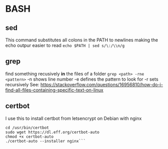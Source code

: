 # BASH
## sed
This command substitutes all colons in the PATH to newlines making the echo outpur easier to read
```echo $PATH | sed s/\:/\\n/g```

## grep
find something recusively **in** the files of a folder
```grep <path> -rne <pattern>```
-n shows line number
-e defines the pattern to look for
-r sets recursively
See: https://stackoverflow.com/questions/16956810/how-do-i-find-all-files-containing-specific-text-on-linux


## certbot 
I use this to install certbot from letsencrypt on Debian with nginx
```mkdir -p /usr/bin/certbot
cd /usr/bin/certbot
sudo wget https://dl.eff.org/certbot-auto
chmod +x certbot-auto
./certbot-auto --installer nginx```
